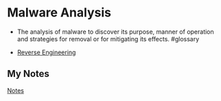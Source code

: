 # Malware Analysis
- The analysis of malware to discover its purpose, manner of operation and strategies for removal or for mitigating its effects. #glossary 

- [Reverse Engineering](reverse-engineering.md)
## My Notes
[Notes](mynotes/malware-analysis-notes.md)
